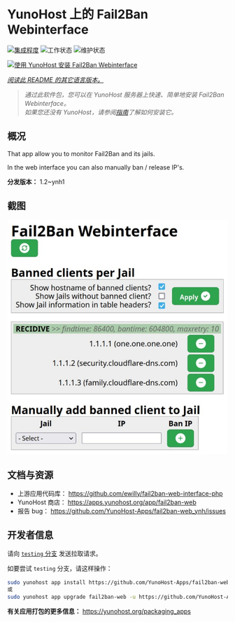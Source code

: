 <!--
注意：此 README 由 <https://github.com/YunoHost/apps/tree/master/tools/readme_generator> 自动生成
请勿手动编辑。
-->

# YunoHost 上的 Fail2Ban Webinterface

[![集成程度](https://dash.yunohost.org/integration/fail2ban-web.svg)](https://ci-apps.yunohost.org/ci/apps/fail2ban-web/) ![工作状态](https://ci-apps.yunohost.org/ci/badges/fail2ban-web.status.svg) ![维护状态](https://ci-apps.yunohost.org/ci/badges/fail2ban-web.maintain.svg)

[![使用 YunoHost 安装 Fail2Ban Webinterface](https://install-app.yunohost.org/install-with-yunohost.svg)](https://install-app.yunohost.org/?app=fail2ban-web)

*[阅读此 README 的其它语言版本。](./ALL_README.md)*

> *通过此软件包，您可以在 YunoHost 服务器上快速、简单地安装 Fail2Ban Webinterface。*  
> *如果您还没有 YunoHost，请参阅[指南](https://yunohost.org/install)了解如何安装它。*

## 概况

That app allow you to monitor Fail2Ban and its jails.

In the web interface you can also manually ban / release IP's.


**分发版本：** 1.2~ynh1

## 截图

![Fail2Ban Webinterface 的截图](./doc/screenshots/screenshot.jpg)

## 文档与资源

- 上游应用代码库： <https://github.com/ewilly/fail2ban-web-interface-php>
- YunoHost 商店： <https://apps.yunohost.org/app/fail2ban-web>
- 报告 bug： <https://github.com/YunoHost-Apps/fail2ban-web_ynh/issues>

## 开发者信息

请向 [`testing` 分支](https://github.com/YunoHost-Apps/fail2ban-web_ynh/tree/testing) 发送拉取请求。

如要尝试 `testing` 分支，请这样操作：

```bash
sudo yunohost app install https://github.com/YunoHost-Apps/fail2ban-web_ynh/tree/testing --debug
或
sudo yunohost app upgrade fail2ban-web -u https://github.com/YunoHost-Apps/fail2ban-web_ynh/tree/testing --debug
```

**有关应用打包的更多信息：** <https://yunohost.org/packaging_apps>
